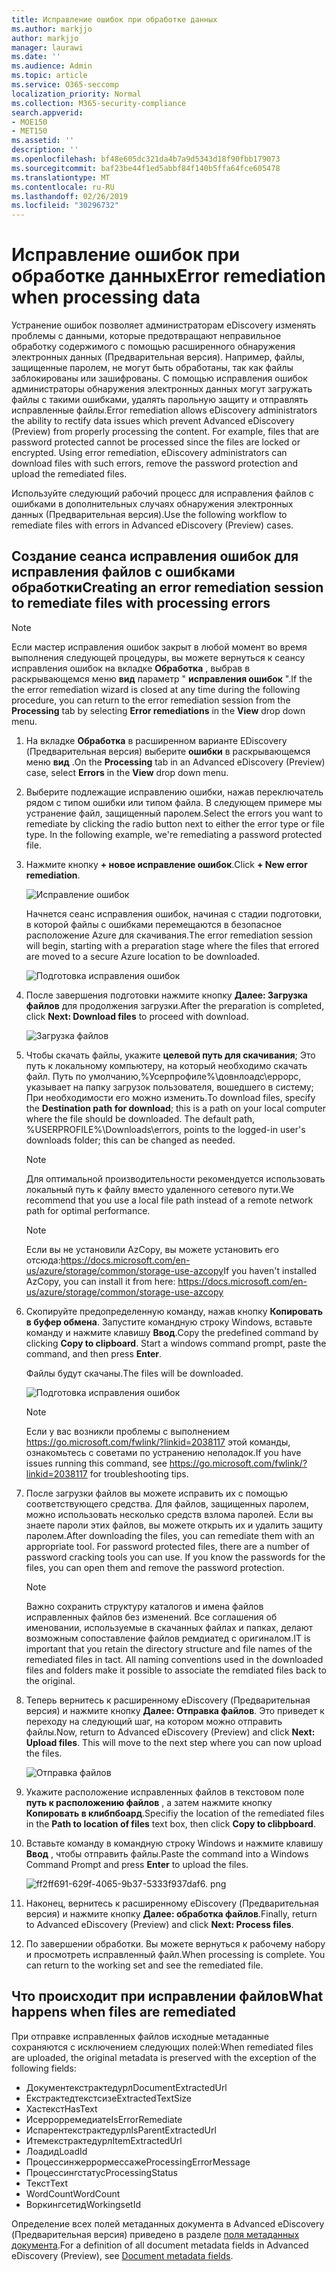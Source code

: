 ```yaml
---
title: Исправление ошибок при обработке данных
ms.author: markjjo
author: markjjo
manager: laurawi
ms.date: ''
ms.audience: Admin
ms.topic: article
ms.service: O365-seccomp
localization_priority: Normal
ms.collection: M365-security-compliance
search.appverid:
- MOE150
- MET150
ms.assetid: ''
description: ''
ms.openlocfilehash: bf48e605dc321da4b7a9d5343d18f90fbb179073
ms.sourcegitcommit: baf23be44f1ed5abbf84f140b5ffa64fce605478
ms.translationtype: MT
ms.contentlocale: ru-RU
ms.lasthandoff: 02/26/2019
ms.locfileid: "30296732"
---
```

# <a name="error-remediation-when-processing-data"></a><span data-ttu-id="5fed9-102">Исправление ошибок при обработке данных</span><span class="sxs-lookup"><span data-stu-id="5fed9-102">Error remediation when processing data</span></span>

<span data-ttu-id="5fed9-p101">Устранение ошибок позволяет администраторам eDiscovery изменять проблемы с данными, которые предотвращают неправильное обработку содержимого с помощью расширенного обнаружения электронных данных (Предварительная версия). Например, файлы, защищенные паролем, не могут быть обработаны, так как файлы заблокированы или зашифрованы. С помощью исправления ошибок администраторы обнаружения электронных данных могут загружать файлы с такими ошибками, удалять парольную защиту и отправлять исправленные файлы.</span><span class="sxs-lookup"><span data-stu-id="5fed9-p101">Error remediation allows eDiscovery administrators the ability to rectify data issues which prevent Advanced eDiscovery (Preview) from properly processing the content. For example, files that are password protected cannot be processed since the files are locked or encrypted. Using error remediation, eDiscovery administrators can download files with such errors, remove the password protection and upload the remediated files.</span></span>

<span data-ttu-id="5fed9-106">Используйте следующий рабочий процесс для исправления файлов с ошибками в дополнительных случаях обнаружения электронных данных (Предварительная версия).</span><span class="sxs-lookup"><span data-stu-id="5fed9-106">Use the following workflow to remediate files with errors in Advanced eDiscovery (Preview) cases.</span></span>

## <a name="creating-an-error-remediation-session-to-remediate-files-with-processing-errors"></a><span data-ttu-id="5fed9-107">Создание сеанса исправления ошибок для исправления файлов с ошибками обработки</span><span class="sxs-lookup"><span data-stu-id="5fed9-107">Creating an error remediation session to remediate files with processing errors</span></span>

>[!NOTE]
><span data-ttu-id="5fed9-108">Если мастер исправления ошибок закрыт в любой момент во время выполнения следующей процедуры, вы можете вернуться к сеансу исправления ошибок на вкладке **Обработка** , выбрав в раскрывающемся меню **вид** параметр " **исправления ошибок** ".</span><span class="sxs-lookup"><span data-stu-id="5fed9-108">If the the error remediation wizard is closed at any time during the following procedure, you can return to the error remediation session from the **Processing** tab by selecting **Error remediations** in the **View** drop down menu.</span></span>

1. <span data-ttu-id="5fed9-109">На вкладке **Обработка** в расширенном варианте EDiscovery (Предварительная версия) выберите **ошибки** в раскрывающемся меню **вид** .</span><span class="sxs-lookup"><span data-stu-id="5fed9-109">On the **Processing** tab in an Advanced eDiscovery (Preview) case, select **Errors** in the **View** drop down menu.</span></span>

2. <span data-ttu-id="5fed9-p102">Выберите подлежащие исправлению ошибки, нажав переключатель рядом с типом ошибки или типом файла.  В следующем примере мы устранение файл, защищенный паролем.</span><span class="sxs-lookup"><span data-stu-id="5fed9-p102">Select the errors you want to remediate by clicking the radio button next to either the error type or file type.  In the following example, we're remediating a password protected file.</span></span>

3. <span data-ttu-id="5fed9-112">Нажмите кнопку **+ новое исправление ошибок**.</span><span class="sxs-lookup"><span data-stu-id="5fed9-112">Click **+ New error remediation**.</span></span>

    ![Исправление ошибок](../media/8c2faf1a-834b-44fc-b418-6a18aed8b81a.png)

    <span data-ttu-id="5fed9-114">Начнется сеанс исправления ошибок, начиная с стадии подготовки, в которой файлы с ошибками перемещаются в безопасное расположение Azure для скачивания.</span><span class="sxs-lookup"><span data-stu-id="5fed9-114">The error remediation session will begin, starting with a preparation stage where the files that errored are moved to a secure Azure location to be downloaded.</span></span>

    ![Подготовка исправления ошибок](../media/390572ec-7012-47c4-a6b6-4cbb5649e8a8.png)

4. <span data-ttu-id="5fed9-116">После завершения подготовки нажмите кнопку **Далее: Загрузка файлов** для продолжения загрузки.</span><span class="sxs-lookup"><span data-stu-id="5fed9-116">After the preparation is completed, click **Next: Download files** to proceed with download.</span></span>

    ![Загрузка файлов](../media/6ac04b09-8e13-414a-9e24-7c75ba586363.png)

5. <span data-ttu-id="5fed9-p103">Чтобы скачать файлы, укажите **целевой путь для скачивания**; Это путь к локальному компьютеру, на который необходимо скачать файл.  Путь по умолчанию,%Усерпрофиле%\довнлоадс\еррорс, указывает на папку загрузок пользователя, вошедшего в систему; При необходимости его можно изменить.</span><span class="sxs-lookup"><span data-stu-id="5fed9-p103">To download files, specify the **Destination path for download**; this is a path on your local computer where the file should be downloaded.  The default path, %USERPROFILE%\Downloads\errors, points to the logged-in user's downloads folder; this can be changed as needed.</span></span>

    >[!NOTE]
    ><span data-ttu-id="5fed9-120">Для оптимальной производительности рекомендуется использовать локальный путь к файлу вместо удаленного сетевого пути.</span><span class="sxs-lookup"><span data-stu-id="5fed9-120">We recommend that you use a local file path instead of a remote network path for optimal performance.</span></span>

    > [!NOTE]
    > <span data-ttu-id="5fed9-121">Если вы не установили AzCopy, вы можете установить его отсюда:https://docs.microsoft.com/en-us/azure/storage/common/storage-use-azcopy</span><span class="sxs-lookup"><span data-stu-id="5fed9-121">If you haven't installed AzCopy, you can install it from here: https://docs.microsoft.com/en-us/azure/storage/common/storage-use-azcopy</span></span>

6. <span data-ttu-id="5fed9-p104">Скопируйте предопределенную команду, нажав кнопку **Копировать в буфер обмена**. Запустите командную строку Windows, вставьте команду и нажмите клавишу **Ввод**.</span><span class="sxs-lookup"><span data-stu-id="5fed9-p104">Copy the predefined command by clicking **Copy to clipboard**. Start a windows command prompt, paste the command, and then press **Enter**.</span></span>  

    <span data-ttu-id="5fed9-124">Файлы будут скачаны.</span><span class="sxs-lookup"><span data-stu-id="5fed9-124">The files will be downloaded.</span></span>

    ![Подготовка исправления ошибок](../media/f364ab4d-31c5-4375-b69f-650f694a2f69.png)

     > [!NOTE]
     > <span data-ttu-id="5fed9-126">Если у вас возникли проблемы с выполнением https://go.microsoft.com/fwlink/?linkid=2038117 этой команды, ознакомьтесь с советами по устранению неполадок.</span><span class="sxs-lookup"><span data-stu-id="5fed9-126">If you have issues running this command, see https://go.microsoft.com/fwlink/?linkid=2038117 for troubleshooting tips.</span></span>

7. <span data-ttu-id="5fed9-p105">После загрузки файлов вы можете исправить их с помощью соответствующего средства. Для файлов, защищенных паролем, можно использовать несколько средств взлома паролей. Если вы знаете пароли этих файлов, вы можете открыть их и удалить защиту паролем.</span><span class="sxs-lookup"><span data-stu-id="5fed9-p105">After downloading the files, you can remediate them with an appropriate tool. For password protected files, there are a number of password cracking tools you can use. If you know the passwords for the files, you can open them and remove the password protection.</span></span>
    > [!NOTE]
    > <span data-ttu-id="5fed9-p106">Важно сохранить структуру каталогов и имена файлов исправленных файлов без изменений.  Все соглашения об именовании, используемые в скачанных файлах и папках, делают возможным сопоставление файлов ремдиатед с оригиналом.</span><span class="sxs-lookup"><span data-stu-id="5fed9-p106">IT is important that you retain the directory structure and file names of the remediated files in tact.  All naming conventions used in the downloaded files and folders make it possible to associate the remdiated files back to the original.</span></span>

8. <span data-ttu-id="5fed9-p107">Теперь вернитесь к расширенному eDiscovery (Предварительная версия) и нажмите кнопку **Далее: Отправка файлов**.  Это приведет к переходу на следующий шаг, на котором можно отправить файлы.</span><span class="sxs-lookup"><span data-stu-id="5fed9-p107">Now, return to Advanced eDiscovery (Preview) and click **Next: Upload files**.  This will move to the next step where you can now upload the files.</span></span>

    ![Отправка файлов](../media/af3d8617-1bab-4ecd-8de0-22e53acba240.png)

9. <span data-ttu-id="5fed9-135">Укажите расположение исправленных файлов в текстовом поле **путь к расположению файлов** , а затем нажмите кнопку **Копировать в клибпбоард**.</span><span class="sxs-lookup"><span data-stu-id="5fed9-135">Specifiy the location of the remediated files in the **Path to location of files** text box, then click **Copy to clibpboard**.</span></span>

10. <span data-ttu-id="5fed9-136">Вставьте команду в командную строку Windows и нажмите клавишу **Ввод** , чтобы отправить файлы.</span><span class="sxs-lookup"><span data-stu-id="5fed9-136">Paste the command into a Windows Command Prompt and press **Enter** to upload the files.</span></span>

    ![ff2ff691-629f-4065-9b37-5333f937daf6. png](../media/ff2ff691-629f-4065-9b37-5333f937daf6.png)

11. <span data-ttu-id="5fed9-138">Наконец, вернитесь к расширенному eDiscovery (Предварительная версия) и нажмите кнопку **Далее: обработка файлов**.</span><span class="sxs-lookup"><span data-stu-id="5fed9-138">Finally, return to Advanced eDiscovery (Preview) and click **Next: Process files**.</span></span>

12. <span data-ttu-id="5fed9-p108">По завершении обработки.  Вы можете вернуться к рабочему набору и просмотреть исправленный файл.</span><span class="sxs-lookup"><span data-stu-id="5fed9-p108">When processing is complete.  You can return to the working set and see the remediated file.</span></span>

## <a name="what-happens-when-files-are-remediated"></a><span data-ttu-id="5fed9-141">Что происходит при исправлении файлов</span><span class="sxs-lookup"><span data-stu-id="5fed9-141">What happens when files are remediated</span></span>

<span data-ttu-id="5fed9-142">При отправке исправленных файлов исходные метаданные сохраняются с исключением следующих полей:</span><span class="sxs-lookup"><span data-stu-id="5fed9-142">When remediated files are uploaded, the original metadata is preserved with the exception of the following fields:</span></span> 

- <span data-ttu-id="5fed9-143">Документекстрактедурл</span><span class="sxs-lookup"><span data-stu-id="5fed9-143">DocumentExtractedUrl</span></span>
- <span data-ttu-id="5fed9-144">Екстрактедтекстсизе</span><span class="sxs-lookup"><span data-stu-id="5fed9-144">ExtractedTextSize</span></span>
- <span data-ttu-id="5fed9-145">Хастекст</span><span class="sxs-lookup"><span data-stu-id="5fed9-145">HasText</span></span>
- <span data-ttu-id="5fed9-146">Исеррорремедиате</span><span class="sxs-lookup"><span data-stu-id="5fed9-146">IsErrorRemediate</span></span>
- <span data-ttu-id="5fed9-147">Испарентекстрактедурл</span><span class="sxs-lookup"><span data-stu-id="5fed9-147">IsParentExtractedUrl</span></span>
- <span data-ttu-id="5fed9-148">Итемекстрактедурл</span><span class="sxs-lookup"><span data-stu-id="5fed9-148">ItemExtractedUrl</span></span>
- <span data-ttu-id="5fed9-149">Лоадид</span><span class="sxs-lookup"><span data-stu-id="5fed9-149">LoadId</span></span>
- <span data-ttu-id="5fed9-150">Процессинжеррормессаже</span><span class="sxs-lookup"><span data-stu-id="5fed9-150">ProcessingErrorMessage</span></span>
- <span data-ttu-id="5fed9-151">Процессингстатус</span><span class="sxs-lookup"><span data-stu-id="5fed9-151">ProcessingStatus</span></span>
- <span data-ttu-id="5fed9-152">Текст</span><span class="sxs-lookup"><span data-stu-id="5fed9-152">Text</span></span>
- <span data-ttu-id="5fed9-153">WordCount</span><span class="sxs-lookup"><span data-stu-id="5fed9-153">WordCount</span></span>
- <span data-ttu-id="5fed9-154">Воркингсетид</span><span class="sxs-lookup"><span data-stu-id="5fed9-154">WorkingsetId</span></span>

<span data-ttu-id="5fed9-155">Определение всех полей метаданных документа в Advanced eDiscovery (Предварительная версия) приведено в разделе [поля метаданных документа](document-metadata-fields.md).</span><span class="sxs-lookup"><span data-stu-id="5fed9-155">For a definition of all document metadata fields in Advanced eDiscovery (Preview), see [Document metadata fields](document-metadata-fields.md).</span></span>